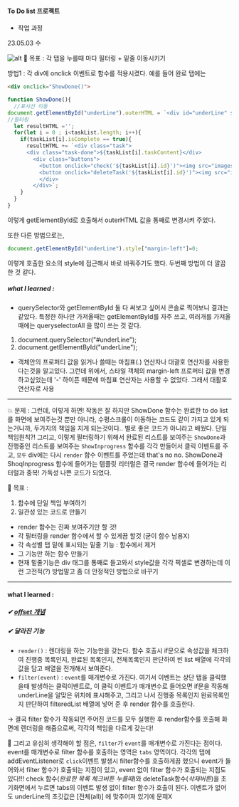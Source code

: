 
#### To Do list 프로젝트
- 작업 과정

23.05.03 수

![alt](images/%ED%83%AD.JPG)
💌 목표 : 각 탭을 누를때 마다 필터링 + 밑줄 이동시키기 

방법1 : 각 div에 onclick 이벤트로 함수를 적용시켰다. 
예를 들어 완료 탭에는

```html
<div onclick="ShowDone()">
```

```js
function ShowDone(){
  //표시선 이동
document.getElementById("underLine").outerHTML = `<div id="underLine" style="margin-left: 140px;"></div>`;
//필터링
  let resultHTML ='';
  for(let i = 0 ; i<taskList.length; i++){
    if(taskList[i].isComplete == true){
      resultHTML += `<div class="task">
      <div class="task-done">${taskList[i].taskContent}</div>
        <div class="buttons">
          <button onclick="check('${taskList[i].id}')"><img src="images/check.png"></button>
          <button onclick="deleteTask('${taskList[i].id}')"><img src="images/trash.png"></button>
          </div>
        </div>`;
    }
  }
}
  ```
   
  이렇게 getElementById로 호출해서 outerHTML 값을 통째로 변경시켜 주었다.
  
또한 다른 방법으로는,

```js
document.getElementById("underLine").style["margin-left"]=0;
```
이렇게 호출한 요소의 style에 접근해서 바로 바꿔주기도 했다. 두번째 방법이 더 깔끔한 것 같다.


##### what I learned : 

- querySelector와 getElementById 둘 다 써보고 싶어서 콘솔로 찍어보니 결과는 같았다. 특정한 하나만 가져올때는 getElementById를 자주 쓰고, 여러개를 가져올때에는 queryselectorAll 을 많이 쓰는 것 같다.

1. document.querySelector("#underLine");
2. document.getElementById("underLine");

- 객체안의 프로퍼티 값을 읽거나 쓸때는 마침표(.) 연산자나 대괄호 연산자를 사용한다는것을 알고있다. 그런데 위에서, 스타일 객체의 margin-left 프로퍼티 값을 변경하고싶었는데 '-' 하이픈 때문에 마침표 연산자는 사용할 수 없었다. 그래서 대활호 연산자로 사용

---

💥 문제 : 그런데, 이렇게 하면! 작동은 잘 하지만
ShowDone 함수는 완료한 to do list를 화면에 보여주는것 뿐만 아니라, 
수평스크롤이 이동하는 코드도 같이 가지고 있게 되는거니까, 두가지의 책임을 지게 되는것이다..
별로 좋은 코드가 아니라고 배웠다. 단일책임원칙?!
그리고, 이렇게 필터링하기 위해서 완료된 리스트를 보여주는 `ShowDone`과  진행중인 리스트를 보여주는 `ShowInprogress` 함수를 각각 만들어서
클릭 이벤트를 주고, `모두` div에는 다시 `render` 함수 이벤트를 주었는데 that's no no.
ShowDone과 ShoqInprogress 함수에 들어가는 템플릿 리터럴은 결국 render 함수에 들어가는 리터럴과 중복! 가독성 나쁜 코드가 되었다. 

💌 목표 : 
1. 함수에 단일 책임 부여하기
2. 일관성 있는 코드로 만들기
  - render 함수는 진짜 보여주기만 할 것!
  - 각 필터링을 render 함수에서 할 수 있게끔 할것 (굳이 함수 남용X)
  - 각 속성별 탭 밑에 표시되는 밑줄 기능 : 함수에서 제거
  - 그 기능만 하는 함수 만들기
  - 현재 밑줄기능은 div 태그를 통째로 들고와서 style값을 각각 픽셀로 변경하는데 이런 고전적(?) 방법말고 좀 더 안정적인 방법으로 바꾸기

--- 

#### what I learned : 
##### ✔ <a href=/Javascript/[API]offset.md>offset 개념</a>

##### ✔ 달라진 기능
- `render()` : 렌더링을 하는 기능만을 갖는다. 함수 호출시 if문으로 속성값을 체크하여 진행중 목록인지, 완료된 목록인지, 전체목록인지 판단하여 빈 list 배열에 각각의 값을 담고 배열을 전개해서 보여준다.
- `filter(event)` : `event`를 매개변수로 가진다. 여기서 이벤트는 상단 탭을 클릭했을때 발생하는 클릭이벤트로, 이 클릭 이벤트가 매개변수로 들어오면 
if문을 작동해 underLine을 알맞은 위치에 표시해주고, 그리고 나서 진행중 목록인지 완료목록인지 판단하여 filteredList 배열에 넣어 준 후 render 함수를 호출한다.

→ 결국 filter 함수가 작동되면 주어진 코드를 모두 실행한 후 render함수를 호출해 화면에 렌더링을 해줌으로써, 각각의 책임을 다르게 갖는다!

💨 그리고 유심히 생각해야 할 점은, `filter`가 `event`를 매개변수로 가진다는 점이다. event를 매개변수로 filter 함수를 호출하는 영역은 `tabs` 영역이다. 각각의 탭에 addEventListener로 `click`이벤트 발생시 filter함수를 호출하게끔 했으니 event가 들어와서 filter 함수가 호출되는 지점이 있고, event 없이 filter 함수가 호출되는 지점도 있다!!!
check 함수(*완료한 목록 체크버튼 누를때*)와 deleteTask함수(*삭제버튼*)을 초기화면에서 누르면 tabs의 이벤트 발생 없이 filter 함수가 호출이 된다. 이벤트가 없어도 underLine의 초깃값은 [전체(all)] 에 맞추어져 있기에 문제X

